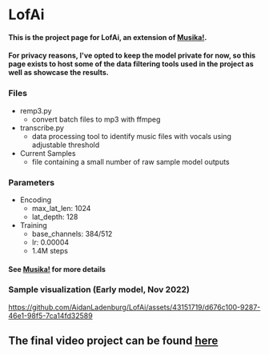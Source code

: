 
# LofAi
#### This is the project page for LofAi, an extension of [Musika!](https://github.com/marcoppasini/musika). 

#### For privacy reasons, I've opted to keep the model private for now, so this page exists to host some of the data filtering tools used in the project as well as showcase the results.

### Files
* remp3.py
	* convert batch files to mp3 with ffmpeg
* transcribe.py
	* data processing tool to identify music files with vocals using adjustable threshold 
* Current Samples
	* file containing a small number of raw sample model outputs
###  Parameters
* Encoding
	* max_lat_len: 1024
	* lat_depth: 128
* Training
	*  base_channels: 384/512
	* lr:  0.00004
	* 1.4M steps
#### See [Musika!](https://github.com/marcoppasini/musika) for more details


### Sample visualization (Early model, Nov 2022)
https://github.com/AidanLadenburg/LofAi/assets/43151719/d676c100-9287-46e1-98f5-7ca14fd32589



## The final video project can be found [here](https://www.youtube.com/watch?v=YpGc9_Q3QeE)

